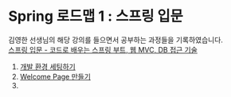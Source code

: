 # Spring 로드맵 1 : 스프링 입문

김영한 선생님의 해당 강의를 들으면서 공부하는 과정들을 기록하였습니다.   
[스프링 입문 - 코드로 배우는 스프링 부트, 웹 MVC, DB 접근 기술](https://www.inflearn.com/course/%EC%8A%A4%ED%94%84%EB%A7%81-%EC%9E%85%EB%AC%B8-%EC%8A%A4%ED%94%84%EB%A7%81%EB%B6%80%ED%8A%B8/dashboard)   

1. [개발 환경 세팅하기](note/first_step_setting_spring.md)   
2. [Welcome Page 만들기](note/create_welcome_page.md)
3. 


 
